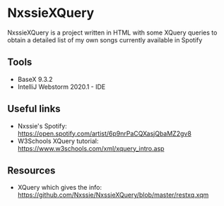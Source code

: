 # NxssieXQuery
NxssieXQuery is a project written in HTML with some XQuery queries to obtain a detailed list of my own songs currently available in Spotify

## Tools
* BaseX 9.3.2
* IntelliJ Webstorm 2020.1 - IDE

## Useful links
* Nxssie's Spotify: https://open.spotify.com/artist/6p9nrPaCQXasjQbaMZ2gv8
* W3Schools XQuery tutorial: https://www.w3schools.com/xml/xquery_intro.asp

## Resources
* XQuery which gives the info: https://github.com/Nxssie/NxssieXQuery/blob/master/restxq.xqm